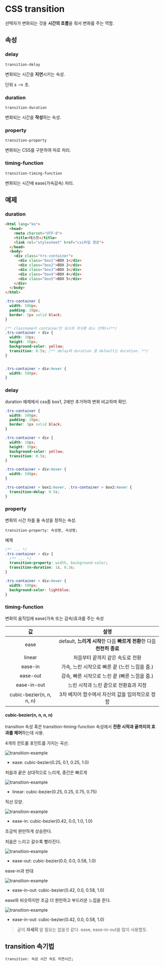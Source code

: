 # CSS transition

선택자가 변화되는 것을 **시간의 흐름**을 줘서 변화를 주는 역할.


## 속성

### delay 

``transition-delay`` 

변화되는 시간을 **지연**시키는 속성.

단위 s --> 초.


### duration

``transition-duration``

변화되는 시간을 **작성**하는 속성.

### property

``transition-property``

변화되는 CSS를 구분하여 따로 처리.

### timing-function

``transition-timing-function``

변화되는 시간에 ease(가속감속) 처리.



## 예제

### duration

```html
<html lang="ko">
  <head>
    <meta charset="UTF-8">
    <title>테스트</title>
    <link rel="stylesheet" href="css파일 경로">
  </head>
  <body>
    <div class="trs-container">
      <div class="box1">BOX 1</div>
      <div class="box2">BOX 2</div>
      <div class="box3">BOX 3</div>
      <div class="box4">BOX 4</div>
      <div class="box5">BOX 5</div>
    </div>
  </body>
</html>
```

```css
.trs-container {
  width: 500px;
  padding: 20px;
  border: 5px solid black;
}

/** classname이 container인 요소의 자식중 div 선택(>)**/
.trs-container > div {
  width: 10px; 
  height: 50px;
  background-color: yellow;
  transition: 0.5s; /** delay와 duration 중 default는 duration. **/
}


.trs-container > div:hover {
  width: 500px;
}
```

### delay

duration 예제에서 css중 box1, 2에만 추가하여 변화 비교하며 확인.

```css
.trs-container {
  width: 500px;
  padding: 20px;
  border: 5px solid black;
}

.trs-container > div {
  width: 10px;
  height: 50px;
  background-color: yellow;
  transition: 0.5s;
}

.trs-container > div:hover {
  width: 500px;
}

.trs-container > box1:hover, .trs-container > box2:hover {
  transition-delay: 0.5s;
}
```


### property

변화의 시간 차를 둘 속성을 정하는 속성.

``transition-property: 속성명, 속성명;``

예제


```css
/** ... */
.trs-container > div { 
  /** ... */
  transition-property: width, background-color;
  transition-duration: 1s, 0.3s;
}

.trs-container > div:hover {
  width: 500px;
  background-color: lightblue;
}
```


### timing-function

변화의 움직임에 ease(가속 또는 감속)효과를 주는 속성


|값|설명|
|:---:|:---:|
|ease| default, **느리게 시작**한 다음 **빠르게 전환**한 다음 **천천히 종료**|
|linear|처음부터 끝까지 같은 속도로 전환|
|ease-in| 가속, 느린 시작으로 빠른 끝 (느린 느낌을 줌.)|
|ease-out| 감속, 빠른 시작으로 느린 끝 (빠른 느낌을 줌.)|
|ease-in-out|느린 시작과 느린 끝으로 전환효과 지정|
|cubic-bezier(n, n, n, n)|3차 베지어 함수에서 자신의 값을 임의적으로 정함|


#### cubic-bezier(n, n, n, n)

transition 속성 혹은 transition-timing-function 속성에서 **전환 시작과 끝까지의 효과를 제어**하는데 사용.

4개의 컨트롤 포인트를 가지는 곡선.

![transition-example](/static/img/css/transition/transition-example-1.png)


* ease: cubic-bezier(0.25, 0.1, 0.25, 1.0)

처음과 끝은 상대적으로 느리게, 중간은 빠르게

![transition-example](/static/img/css/transition/transition-example-2.png)

* linear: cubic-bezier(0.25, 0.25, 0.75, 0.75)

직선 모양.

![transition-example](/static/img/css/transition/transition-example-3.png)

* ease-in: cubic-bezier(0.42, 0.0, 1.0, 1.0)

조금씩 완만하게 상승한다.

처음은 느리고 갈수록 빨라진다.

![transition-example](/static/img/css/transition/transition-example-4.png)

* ease-out: cubic-bezier(0.0, 0.0, 0.58, 1.0)

ease-in과 반대

![transition-example](/static/img/css/transition/transition-example-5.png)

* ease-in-out: cubic-bezier(0.42, 0.0, 0.58, 1.0)

ease와 비슷하지만 조금 더 완만하고 부드러운 느낌을 준다.

![transition-example](/static/img/css/transition/transition-example-6.png)

* ease-in-out: cubic-bezier(0.42, 0.0, 0.58, 1.0)

> 굳이 **자세히** 알 필요는 없을것 같다. ease, ease-in-out을 많이 사용할듯.

## transition 속기법

``transition: 속성 시간 속도 지연시간;``
